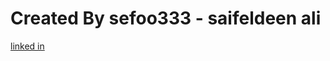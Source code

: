<h1>Created By sefoo333 - saifeldeen ali</h1>
<a href="https://www.linkedin.com/in/sefoo333/">linked in</a>
